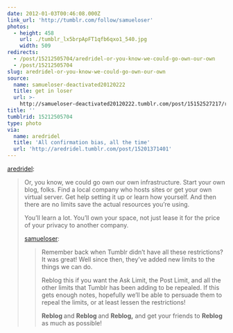 ```yaml
---
date: 2012-01-03T00:46:08.000Z
link_url: 'http://tumblr.com/follow/samueloser'
photos:
  - height: 458
    url: ./tumblr_lx5brpApFT1qfb6qxo1_540.jpg
    width: 509
redirects:
  - /post/15212505704/aredridel-or-you-know-we-could-go-own-our-own
  - /post/15212505704
slug: aredridel-or-you-know-we-could-go-own-our-own
source:
  name: samueloser-deactivated20120222
  title: get in loser
  url: >-
    http://samueloser-deactivated20120222.tumblr.com/post/15152527217/remember-back-when-tumblr-didnt-have-all-these
title: ''
tumblrid: 15212505704
type: photo
via:
  name: aredridel
  title: 'All confirmation bias, all the time'
  url: 'http://aredridel.tumblr.com/post/15201371401'
---
```

<p><a href="http://aredridel.tumblr.com/post/15201371401/or-you-know-we-could-go-own-our-own" class="tumblr_blog">aredridel</a>:</p>

<blockquote><p>Or, you know, we could go own our own infrastructure. Start your own blog, folks. Find a local company who hosts sites or get your own virtual server. Get help setting it up or learn how yourself. And then there are no limits save the actual resources you’re using.</p>
<p>You’ll learn a lot. You’ll own your space, not just lease it for the price of your privacy to another company.</p>
<p><a class="tumblr_blog" href="http://samueloser.tumblr.com/post/15152527217/remember-back-when-tumblr-didnt-have-all-these">samueloser</a>:</p>
<blockquote>
<p>Remember back when Tumblr didn’t have all these restrictions? It was great! Well since then, they’ve added new limits to the things we can do.</p>
<p>Reblog this if you want the Ask Limit, the Post Limit, and all the other limits that Tumblr has been adding to be repealed. If this gets enough notes, hopefully we’ll be able to persuade them to repeal the limits, or at least lessen the restrictions!</p>
<p><strong>Reblog </strong>and <strong>Reblog </strong>and <strong>Reblog,</strong> and get your friends to <strong>Reblog </strong>as much as possible!</p>
</blockquote></blockquote>
